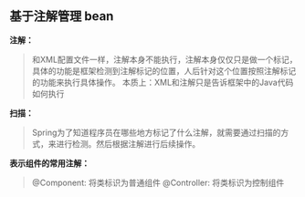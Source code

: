## 基于注解管理 bean
**注解：**
> 和XML配置文件一样，注解本身不能执行，注解本身仅仅只是做一个标记，具体的功能是框架检测到注解标记的位置，人后针对这个位置按照注解标记的功能来执行具体操作。
> 本质上：XML和注解只是告诉框架中的Java代码如何执行

**扫描：**
> Spring为了知道程序员在哪些地方标记了什么注解，就需要通过扫描的方式，来进行检测。然后根据注解进行后续操作。

**表示组件的常用注解：**
> @Component: 将类标识为普通组件
> @Controller: 将类标识为控制组件
> 
